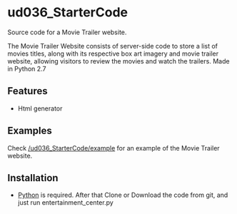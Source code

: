 # ud036_StarterCode
Source code for a Movie Trailer website.

The Movie Trailer Website consists of server-side code to store a list of movies titles, along with its respective box art imagery and movie trailer website, allowing visitors to review the movies and watch the trailers. Made in Python 2.7

## Features

* Html generator

## Examples

Check [/ud036_StarterCode/example](https://github.com/waelabdelhamid/ud036_StarterCode/tree/master/example) for an example of the Movie Trailer website.

## Installation

* [Python](https://www.python.org) is required. After that Clone or Download the code from git, and just run entertainment_center.py
